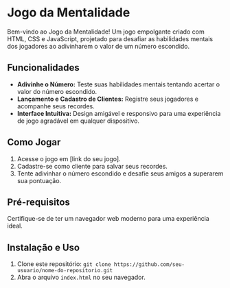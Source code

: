 # Jogo da Mentalidade

Bem-vindo ao Jogo da Mentalidade! Um jogo empolgante criado com HTML, CSS e JavaScript, projetado para desafiar as habilidades mentais dos jogadores ao adivinharem o valor de um número escondido.

## Funcionalidades

- **Adivinhe o Número:** Teste suas habilidades mentais tentando acertar o valor do número escondido.
- **Lançamento e Cadastro de Clientes:** Registre seus jogadores e acompanhe seus recordes.
- **Interface Intuitiva:** Design amigável e responsivo para uma experiência de jogo agradável em qualquer dispositivo.

## Como Jogar

1. Acesse o jogo em [link do seu jogo].
2. Cadastre-se como cliente para salvar seus recordes.
3. Tente adivinhar o número escondido e desafie seus amigos a superarem sua pontuação.

## Pré-requisitos

Certifique-se de ter um navegador web moderno para uma experiência ideal.

## Instalação e Uso

1. Clone este repositório: `git clone https://github.com/seu-usuario/nome-do-repositorio.git`
2. Abra o arquivo `index.html` no seu navegador.
